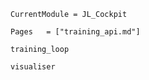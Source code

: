 ```@meta
CurrentModule = JL_Cockpit
```

```@index
Pages   = ["training_api.md"]
```

```@docs
training_loop
```

```@docs
visualiser
```

